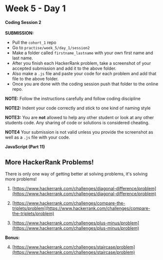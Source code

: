 # Week 5 - Day 1

#### Coding Session 2

**SUBMISSION:**

- Pull the `cohort_1` repo
- Go to `practise/week_5/day_1/session2` 
- Make a folder called `firstname_lastname` with your own first name and last name. 
- After you finish each HackerRank problem, take a screenshot of your accepted submission and add it to the above folder. 
- Also make a `.js` file and paste your code for each problem and add that file to the above folder.
- Once you are done with the coding session push that folder to the online repo.
 

**NOTE:** Follow the instructions carefully and follow coding discipline

**NOTE2:** Indent your code correctly and stick to one kind of naming style

**NOTE3:** You are **not** allowed to help any other student or look at any other students code. Any sharing of code or solutions is considered cheating.

**NOTE4** Your submission is not valid unless you provide the screenshot as well as a `.js` file with your code.

**JavaScript (Part 11)**

## More HackerRank Problems!

There is only one way of getting better at solving problems, it's solving more problems!

1. [https://www.hackerrank.com/challenges/diagonal-difference/problem](https://www.hackerrank.com/challenges/diagonal-difference/problem)

2. [https://www.hackerrank.com/challenges/compare-the-triplets/problem](https://www.hackerrank.com/challenges/compare-the-triplets/problem)

3. [https://www.hackerrank.com/challenges/plus-minus/problem](https://www.hackerrank.com/challenges/plus-minus/problem)

**Bonus:**

4. [https://www.hackerrank.com/challenges/staircase/problem](https://www.hackerrank.com/challenges/staircase/problem)


